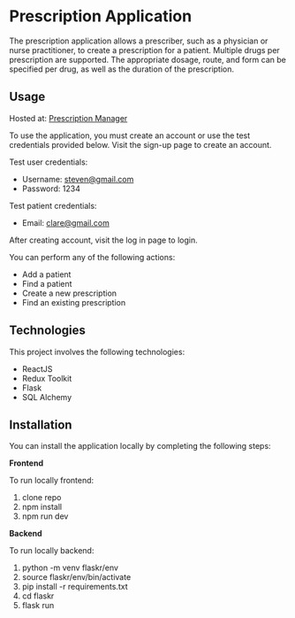 # Prescription Application

The prescription application allows a prescriber, such as a physician or nurse practitioner, to create a prescription for a patient. Multiple drugs per prescription are supported. The appropriate dosage, route, and form can be specified per drug, as well as the duration of the prescription.

## Usage

Hosted at:
[Prescription Manager](https://prescription-manager.vercel.app/)

To use the application, you must create an account or use the test credentials provided below. Visit the sign-up page to create an account.

Test user credentials:

- Username: steven@gmail.com
- Password: 1234

Test patient credentials:

- Email: clare@gmail.com

After creating account, visit the log in page to login.

You can perform any of the following actions:

- Add a patient
- Find a patient
- Create a new prescription
- Find an existing prescription

## Technologies

This project involves the following technologies:

- ReactJS
- Redux Toolkit
- Flask
- SQL Alchemy

## Installation

You can install the application locally by completing the following steps:

**Frontend**

To run locally frontend:

1. clone repo
1. npm install
1. npm run dev

**Backend**

To run locally backend:

1. python -m venv flaskr/env
1. source flaskr/env/bin/activate
1. pip install -r requirements.txt
1. cd flaskr
1. flask run
